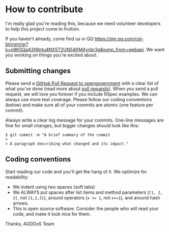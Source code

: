 # How to contribute

I'm really glad you're reading this, because we need volunteer developers to help this project come to fruition.

If you haven't already, come find us in QQ <https://qm.qq.com/cgi-bin/qm/qr?k=n8KSQaA3IWntu4NX5T2UN54KM4ynbr3g&jump_from=webapi>. We want you working on things you're excited about.

## Submitting changes

Please send a [GitHub Pull Request to opengovernment](https://github.com/AGDDoS/AGDDoS/pull/new/master) with a clear list of what you've done (read more about [pull requests](http://help.github.com/pull-requests/)). When you send a pull request, we will love you forever if you include RSpec examples. We can always use more test coverage. Please follow our coding conventions (below) and make sure all of your commits are atomic (one feature per commit).

Always write a clear log message for your commits. One-line messages are fine for small changes, but bigger changes should look like this:

    $ git commit -m "A brief summary of the commit
    > 
    > A paragraph describing what changed and its impact."

## Coding conventions

Start reading our code and you'll get the hang of it. We optimize for readability:

  * We indent using two spaces (soft tabs)
  * We ALWAYS put spaces after list items and method parameters (`[1, 2, 3]`, not `[1,2,3]`), around operators (`x += 1`, not `x+=1`), and around hash arrows.
  * This is open source software. Consider the people who will read your code, and make it look nice for them. 

Thanks,
AGDDoS Team
